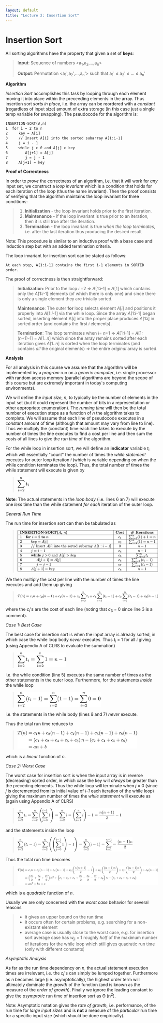 ```yaml
---
layout: default
title: "Lecture 2: Insertion Sort"
---
```


Insertion Sort
==============

All sorting algorithms have the property that given a set of **keys**:

> **Input**: Sequence of numbers \<a<sub>1</sub>,a<sub>2</sub>,...,a<sub>n</sub>\>
>
> **Output**: Permutation \<a<sub>1</sub>',a<sub>2</sub>',...,a<sub>n</sub>'\> such that a<sub>1</sub>' ≤ a<sub>2</sub>' ≤ ... ≤ a<sub>n</sub>'

**Algorithm**

*Insertion Sort* accomplishes this task by looping through each element moving it into place within the preceeding elements in the array. Thus insertion sort *sorts in place*, i.e. the array can be reordered with a *constant* (regardless of input size) amount of extra storage (in this case just a single temp variable for swapping). The pseudocode for the algorithm is:

    INSERTION-SORT(A,n)
    1  for i = 2 to n
    2     key = A[i]
    3     // Insert A[i] into the sorted subarray A[1:i-1]
    4     j = i - 1
    5     while j > 0 and A[j] > key
    6        A[j+1] = A[j]
    7        j = j - 1
    8     A[j+1] = key

**Proof of Correctness**

In order to *prove* the correctness of an algorithm, i.e. that it will work for *any* input set, we construct a *loop invariant* which is a condition that holds for each iteration of the loop (thus the name invariant). Then the proof consists of verifying that the algorithm maintains the loop invariant for three conditions:

> 1.  **Initialization** - the loop invariant holds prior to the first iteration.
> 2.  **Maintenance** - if the loop invariant is true prior to an iteration, then it is still true after the iteration.
> 3.  **Termination** - the loop invariant is true *when the loop terminates*, i.e. after the last iteration thus producing the desired result

Note: This procedure is similar to an inductive proof with a base case and induction step but with an added termination criteria.

The loop invariant for insertion sort can be stated as follows:

    At each step, A[1:i-1] contains the first i-1 elements in SORTED order.

The proof of correctness is then straightforward:

> **Initialization**: Prior to the loop *i* =2 ⇒ *A*[1:*i*-1] = *A*[1] which contains only the *A*[1:*i*-1] elements (of which there is only one) and since there is only a single element they are trivially sorted.
>
> **Maintenance**: The outer **for** loop selects element *A*[*i*] and positions it properly into *A*[1:*i*-1] via the while loop. Since the array *A*[1:*i*-1] began sorted, inserting element A[*i*] into the proper place produces *A*[1:*i*] in sorted order (and contains the first *i* elements).
>
> **Termination**: The loop terminates when *i*= *n*+1 ⇒ *A*[1:*i*-1] = *A*[1:(*n*+1)-1] = *A*[1..*n*] which since the array remains sorted after each iteration gives *A*[1..*n*] is sorted when the loop terminates (and contains *all* the original elements) ⇒ the entire *original* array is sorted.

**Analysis**

For all analysis in this course we assume that the algorithm will be implemented by a *program* run on a *generic computer*, i.e. single processor with random access memory (parallel algorithms are beyond the scope of this course but are extremely important in today's computing environments).

We will define the *input size*, *n*, to typically be the number of elements in the input set (but it could represent the number of bits in a representation or other appropriate enumeration). The *running time* will then be the total number of execution steps as a function of *n* the algorithm takes to complete. We will assume that each line of pseudocode executes in a *constant* amount of time (although that amount may vary from line to line). Thus we multiply the (constant) time each line takes to execute by the number of times the line executes to find a cost per line and then sum the costs of all lines to give the *run time* of the algorithm.

For the while loop in insertion sort, we will define an **indicator** variable *t*<sub>i</sub> which will essentially "count" the number of times the *while statement* executes for outer loop iteration *i* (which is variable depending on when the while condition terminates the loop). Thus, the total number of times the while statement will execute is given by 

> ![image](images/lecture02/whilesum.png)

**Note:** The actual statements in the *loop body* (i.e. lines 6 an 7) will execute one *less* time than the while statement *for each* iteration of the outer loop.

*General Run Time*

The run time for insertion sort can then be tabulated as

> ![image](images/lecture02/inserttable.png)

We then multiply the cost per line with the number of times the line executes and add them up giving

> ![image](images/lecture02/insertgeneral.png)

where the *c*<sub>i</sub>'s are the cost of each line (noting that *c*<sub>3</sub> = 0 since line 3 is a comment).

*Case 1: Best Case*

The best case for insertion sort is when the input array is already sorted, in which case the while loop body *never* executes. Thus *t*<sub>i</sub> = 1 for all *i* giving (using Appendix A of CLRS to evaluate the summation)

> ![image](images/lecture02/bestsum1.png)

i.e. the while condition (line 5) executes the same number of times as the other statements in the outer loop. Furthermore, for the statements *inside* the while loop

> ![image](images/lecture02/bestsum2.png)

i.e. the statements in the while body (lines 6 and 7) *never* execute.

Thus the total run time reduces to

> ![image](images/lecture02/insertbest.png)

which is a *linear* function of *n*.

*Case 2: Worst Case*

The worst case for insertion sort is when the input array is in reverse (decreasing) sorted order, in which case the key will *always* be greater than the preceding elements. Thus the while loop will terminate when *j* = 0 (since *j* is decremented from its initial value of *i-1* each iteration of the while loop) giving the maximum number of times the *while statement* will execute as (again using Appendix A of CLRS)

> ![image](images/lecture02/worstsum1.png)

and the statements inside the loop 

> ![image](images/lecture02/worstsum2.png)

Thus the total run time becomes

> ![image](images/lecture02/insertworst.png)

which is a *quadratic* function of *n*.

Usually we are only concerned with the *worst case* behavior for several reasons

> -   it gives an upper bound on the run time
> -   it occurs often for certain problems, e.g. searching for a non-existant element
> -   average case is usually close to the worst case, e.g. for insertion sort average case has *w*<sub>ji</sub> = 1 roughly *half* of the maximum number of iterations for the while loop which still gives quadratic run time (only with different constants)

*Asymptotic Analysis*

As far as the run time dependency on *n*, the actual statement execution times are irrelevant, i.e. the *c*<sub>i</sub>'s can simply be lumped together. Furthermore as *n* becomes large (i.e. asymptotically), the highest order term will ultimately dominate the *growth* of the function (and is known as the measure of the *order of growth*). Finally we ignore the leading constant to give the *asymptotic* run time of insertion sort as Θ (n<sup>2</sup>).

Note: Asymptotic notation gives the *rate of growth*, i.e. performance, of the run time for *large input sizes* and is **not** a measure of the *particular* run time for a specific input size (which should be done empirically).

